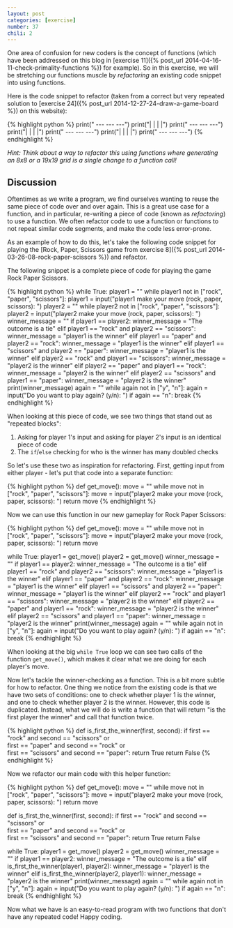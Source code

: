 ```yaml
---
layout: post
categories: [exercise]
number: 37
chili: 2
---
```


One area of confusion for new coders is the concept of functions (which have been addressed on this blog in [exercise 11]({% post_url 2014-04-16-11-check-primality-functions %}) for example). So in this exercise, we will be stretching our functions muscle by _refactoring_ an existing code snippet into using functions.

Here is the code snippet to refactor (taken from a correct but very repeated solution to [exercise 24]({% post_url 2014-12-27-24-draw-a-game-board %}) on this website):

{% highlight python %}
print(" --- --- ---")
print("|   |   |   |")
print(" --- --- ---")
print("|   |   |   |")
print(" --- --- ---")
print("|   |   |   |")
print(" --- --- ---")
{% endhighlight %}

_Hint: Think about a way to refactor this using functions where generating an 8x8 or a 19x19 grid is a single change to a function call!_

## Discussion

Oftentimes as we write a program, we find ourselves wanting to reuse the same piece of code over and over again. This is a great use case for a function, and in particular, re-writing a piece of code (known as _refactoring_) to use a function. We often refactor code to use a function or functions to not repeat similar code segments, and make the code less error-prone.

As an example of how to do this, let's take the following code snippet for playing the [Rock, Paper, Scissors game from exercise 8]({% post_url 2014-03-26-08-rock-paper-scissors %}) and refactor.

The following snippet is a complete piece of code for playing the game Rock Paper Scissors.

{% highlight python %}
while True:
	player1 = ""
	while player1 not in ["rock", "paper", "scissors"]:
		player1 = input("player1 make your move (rock, paper, scissors): ")
	player2 = ""
	while player2 not in ["rock", "paper", "scissors"]:
		player2 = input("player2 make your move (rock, paper, scissors): ")
	winner_message = ""
	if player1 == player2:
		winner_message = "The outcome is a tie"
	elif player1 == "rock" and player2 == "scissors":
		winner_message = "player1 is the winner"
	elif player1 == "paper" and player2 == "rock":
		winner_message = "player1 is the winner"
	elif player1 == "scissors" and player2 == "paper":
		winner_message = "player1 is the winner"
	elif player2 == "rock" and player1 == "scissors":
		winner_message = "player2 is the winner"
	elif player2 == "paper" and player1 == "rock":
		winner_message = "player2 is the winner"
	elif player2 == "scissors" and player1 == "paper":
		winner_message = "player2 is the winner"
	print(winner_message)
	again = ""
	while again not in ["y", "n"]:
		again = input("Do you want to play again? (y/n): ")
	if again == "n":
		break
{% endhighlight %}

When looking at this piece of code, we see two things that stand out as "repeated blocks":

1. Asking for player 1's input and asking for player 2's input is an identical piece of code
2. The `if`/`else` checking for who is the winner has many doubled checks

So let's use these two as inspiration for refactoring. First, getting input from either player - let's put that code into a separate function:

{% highlight python %}
def get_move():
    move = ""
    while move not in ["rock", "paper", "scissors"]:
    	move = input("player2 make your move (rock, paper, scissors): ")
    return move
{% endhighlight %}

Now we can use this function in our new gameplay for Rock Paper Scissors:

{% highlight python %}
def get_move():
    move = ""
    while move not in ["rock", "paper", "scissors"]:
    	move = input("player2 make your move (rock, paper, scissors): ")
    return move

while True:
	player1 = get_move()
	player2 = get_move()
	winner_message = ""
	if player1 == player2:
		winner_message = "The outcome is a tie"
	elif player1 == "rock" and player2 == "scissors":
		winner_message = "player1 is the winner"
	elif player1 == "paper" and player2 == "rock":
		winner_message = "player1 is the winner"
	elif player1 == "scissors" and player2 == "paper":
		winner_message = "player1 is the winner"
	elif player2 == "rock" and player1 == "scissors":
		winner_message = "player2 is the winner"
	elif player2 == "paper" and player1 == "rock":
		winner_message = "player2 is the winner"
	elif player2 == "scissors" and player1 == "paper":
		winner_message = "player2 is the winner"
	print(winner_message)
	again = ""
	while again not in ["y", "n"]:
		again = input("Do you want to play again? (y/n): ")
	if again == "n":
		break
{% endhighlight %}

When looking at the big `while True` loop we can see two calls of the function `get_move()`, which makes it clear what we are doing for each player's move.

Now let's tackle the winner-checking as a function. This is a bit more subtle for how to refactor. One thing we notice from the existing code is that we have two sets of conditions: one to check whether player 1 is the winner, and one to check whether player 2 is the winner. However, this code is duplicated. Instead, what we will do is write a function that will return "is the first player the winner" and call that function twice.

{% highlight python %}
def is_first_the_winner(first, second):
	if first == "rock" and second == "scissors" or \
			first == "paper" and second == "rock" or \
			first == "scissors" and second == "paper": 
		return True
	return False
{% endhighlight %}

Now we refactor our main code with this helper function:

{% highlight python %}
def get_move():
    move = ""
    while move not in ["rock", "paper", "scissors"]:
    	move = input("player2 make your move (rock, paper, scissors): ")
    return move

def is_first_the_winner(first, second):
	if first == "rock" and second == "scissors" or \
			first == "paper" and second == "rock" or \
			first == "scissors" and second == "paper": 
		return True
	return False

while True:
	player1 = get_move()
	player2 = get_move()
	winner_message = ""
	if player1 == player2:
		winner_message = "The outcome is a tie"
	elif is_first_the_winner(player1, player2):
		winner_message = "player1 is the winner"
	elif is_first_the_winner(player2, player1):
		winner_message = "player2 is the winner"
	print(winner_message)
	again = ""
	while again not in ["y", "n"]:
		again = input("Do you want to play again? (y/n): ")
	if again == "n":
		break
{% endhighlight %}

Now what we have is an easy-to-read program with two functions that don't have any repeated code! Happy coding.